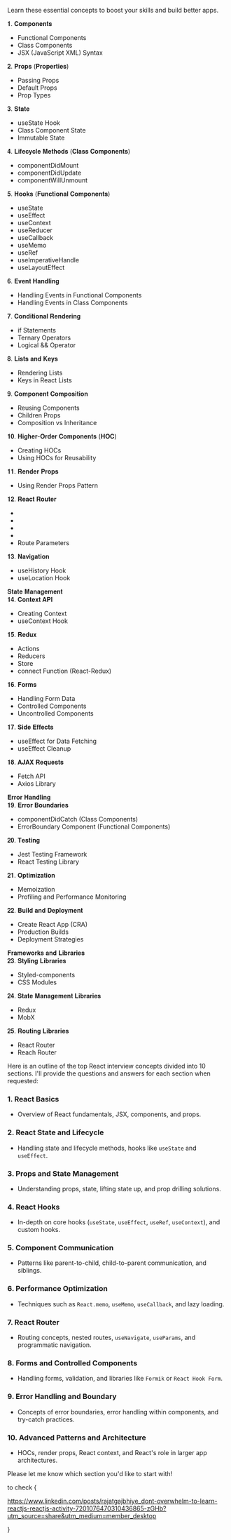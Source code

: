
  
Learn these essential concepts to boost your skills and build better apps.  
  
𝟏. 𝐂𝐨𝐦𝐩𝐨𝐧𝐞𝐧𝐭𝐬  
- Functional Components  
- Class Components  
- JSX (JavaScript XML) Syntax  
  
𝟐. 𝐏𝐫𝐨𝐩𝐬 (𝐏𝐫𝐨𝐩𝐞𝐫𝐭𝐢𝐞𝐬)  
- Passing Props  
- Default Props  
- Prop Types  
  
𝟑. 𝐒𝐭𝐚𝐭𝐞  
- useState Hook  
- Class Component State  
- Immutable State  
  
𝟒. 𝐋𝐢𝐟𝐞𝐜𝐲𝐜𝐥𝐞 𝐌𝐞𝐭𝐡𝐨𝐝𝐬 (𝐂𝐥𝐚𝐬𝐬 𝐂𝐨𝐦𝐩𝐨𝐧𝐞𝐧𝐭𝐬)  
- componentDidMount  
- componentDidUpdate  
- componentWillUnmount  
  
𝟓. 𝐇𝐨𝐨𝐤𝐬 (𝐅𝐮𝐧𝐜𝐭𝐢𝐨𝐧𝐚𝐥 𝐂𝐨𝐦𝐩𝐨𝐧𝐞𝐧𝐭𝐬)  
- useState  
- useEffect  
- useContext  
- useReducer  
- useCallback  
- useMemo  
- useRef  
- useImperativeHandle  
- useLayoutEffect  
  
𝟔. 𝐄𝐯𝐞𝐧𝐭 𝐇𝐚𝐧𝐝𝐥𝐢𝐧𝐠  
- Handling Events in Functional Components  
- Handling Events in Class Components  
  
𝟕. 𝐂𝐨𝐧𝐝𝐢𝐭𝐢𝐨𝐧𝐚𝐥 𝐑𝐞𝐧𝐝𝐞𝐫𝐢𝐧𝐠  
- if Statements  
- Ternary Operators  
- Logical && Operator  
  
𝟖. 𝐋𝐢𝐬𝐭𝐬 𝐚𝐧𝐝 𝐊𝐞𝐲𝐬  
- Rendering Lists  
- Keys in React Lists  
  
𝟗. 𝐂𝐨𝐦𝐩𝐨𝐧𝐞𝐧𝐭 𝐂𝐨𝐦𝐩𝐨𝐬𝐢𝐭𝐢𝐨𝐧  
- Reusing Components  
- Children Props  
- Composition vs Inheritance  
  
𝟏𝟎. 𝐇𝐢𝐠𝐡𝐞𝐫-𝐎𝐫𝐝𝐞𝐫 𝐂𝐨𝐦𝐩𝐨𝐧𝐞𝐧𝐭𝐬 (𝐇𝐎𝐂)  
- Creating HOCs  
- Using HOCs for Reusability  
  
𝟏𝟏. 𝐑𝐞𝐧𝐝𝐞𝐫 𝐏𝐫𝐨𝐩𝐬  
- Using Render Props Pattern  
  
𝟏𝟐. 𝐑𝐞𝐚𝐜𝐭 𝐑𝐨𝐮𝐭𝐞𝐫  
- <BrowserRouter>  
- <Route>  
- <Link>  
- <Switch>  
- Route Parameters  
  
𝟏𝟑. 𝐍𝐚𝐯𝐢𝐠𝐚𝐭𝐢𝐨𝐧  
- useHistory Hook  
- useLocation Hook  
  
𝐒𝐭𝐚𝐭𝐞 𝐌𝐚𝐧𝐚𝐠𝐞𝐦𝐞𝐧𝐭  
𝟏𝟒. 𝐂𝐨𝐧𝐭𝐞𝐱𝐭 𝐀𝐏𝐈  
- Creating Context  
- useContext Hook  
  
𝟏𝟓. 𝐑𝐞𝐝𝐮𝐱  
- Actions  
- Reducers  
- Store  
- connect Function (React-Redux)  
  
𝟏𝟔. 𝐅𝐨𝐫𝐦𝐬  
- Handling Form Data  
- Controlled Components  
- Uncontrolled Components  
  
𝟏𝟕. 𝐒𝐢𝐝𝐞 𝐄𝐟𝐟𝐞𝐜𝐭𝐬  
- useEffect for Data Fetching  
- useEffect Cleanup  
  
𝟏𝟖. 𝐀𝐉𝐀𝐗 𝐑𝐞𝐪𝐮𝐞𝐬𝐭𝐬  
- Fetch API  
- Axios Library  
  
𝐄𝐫𝐫𝐨𝐫 𝐇𝐚𝐧𝐝𝐥𝐢𝐧𝐠  
𝟏𝟗. 𝐄𝐫𝐫𝐨𝐫 𝐁𝐨𝐮𝐧𝐝𝐚𝐫𝐢𝐞𝐬  
- componentDidCatch (Class Components)  
- ErrorBoundary Component (Functional Components)  
  
𝟐𝟎. 𝐓𝐞𝐬𝐭𝐢𝐧𝐠  
- Jest Testing Framework  
- React Testing Library  
  
𝟐𝟏. 𝐎𝐩𝐭𝐢𝐦𝐢𝐳𝐚𝐭𝐢𝐨𝐧  
- Memoization  
- Profiling and Performance Monitoring  
  
𝟐𝟐. 𝐁𝐮𝐢𝐥𝐝 𝐚𝐧𝐝 𝐃𝐞𝐩𝐥𝐨𝐲𝐦𝐞𝐧𝐭  
- Create React App (CRA)  
- Production Builds  
- Deployment Strategies  
  
𝐅𝐫𝐚𝐦𝐞𝐰𝐨𝐫𝐤𝐬 𝐚𝐧𝐝 𝐋𝐢𝐛𝐫𝐚𝐫𝐢𝐞𝐬  
𝟐𝟑. 𝐒𝐭𝐲𝐥𝐢𝐧𝐠 𝐋𝐢𝐛𝐫𝐚𝐫𝐢𝐞𝐬  
- Styled-components  
- CSS Modules  
  
𝟐𝟒. 𝐒𝐭𝐚𝐭𝐞 𝐌𝐚𝐧𝐚𝐠𝐞𝐦𝐞𝐧𝐭 𝐋𝐢𝐛𝐫𝐚𝐫𝐢𝐞𝐬  
- Redux  
- MobX  
  
𝟐𝟓. 𝐑𝐨𝐮𝐭𝐢𝐧𝐠 𝐋𝐢𝐛𝐫𝐚𝐫𝐢𝐞𝐬  
- React Router  
- Reach Router



Here is an outline of the top React interview concepts divided into 10 sections. I'll provide the questions and answers for each section when requested:

### 1. **React Basics**
   - Overview of React fundamentals, JSX, components, and props.

### 2. **React State and Lifecycle**
   - Handling state and lifecycle methods, hooks like `useState` and `useEffect`.

### 3. **Props and State Management**
   - Understanding props, state, lifting state up, and prop drilling solutions.

### 4. **React Hooks**
   - In-depth on core hooks (`useState`, `useEffect`, `useRef`, `useContext`), and custom hooks.

### 5. **Component Communication**
   - Patterns like parent-to-child, child-to-parent communication, and siblings.

### 6. **Performance Optimization**
   - Techniques such as `React.memo`, `useMemo`, `useCallback`, and lazy loading.

### 7. **React Router**
   - Routing concepts, nested routes, `useNavigate`, `useParams`, and programmatic navigation.

### 8. **Forms and Controlled Components**
   - Handling forms, validation, and libraries like `Formik` or `React Hook Form`.

### 9. **Error Handling and Boundary**
   - Concepts of error boundaries, error handling within components, and try-catch practices.

### 10. **Advanced Patterns and Architecture**
   - HOCs, render props, React context, and React's role in larger app architectures.

Please let me know which section you'd like to start with!



to check {

https://www.linkedin.com/posts/rajatgajbhiye_dont-overwhelm-to-learn-reactjs-reactjs-activity-7201076470310436865-zGHb?utm_source=share&utm_medium=member_desktop

}

  





